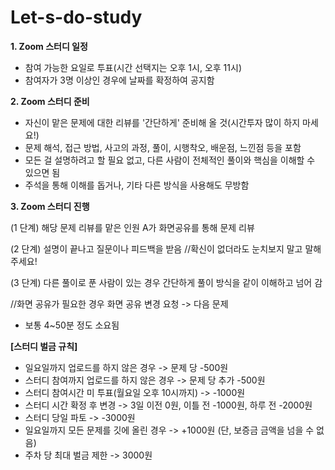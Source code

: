 # Let-s-do-study
**1. Zoom 스터디 일정**
- 참여 가능한 요일로 투표(시간 선택지는 오후 1시, 오후 11시)
- 참여자가 3명 이상인 경우에 날짜를 확정하여 공지함

**2. Zoom 스터디 준비**
- 자신이 맡은 문제에 대한 리뷰를 '간단하게' 준비해 올 것(시간투자 많이 하지 마세요!)
- 문제 해석, 접근 방법, 사고의 과정, 풀이, 시행착오, 배운점, 느낀점 등을 포함
- 모든 걸 설명하려고 할 필요 없고, 다른 사람이 전체적인 풀이와 핵심을 이해할 수 있으면 됨
- 주석을 통해 이해를 돕거나, 기타 다른 방식을 사용해도 무방함

**3. Zoom 스터디 진행**

(1 단계) 해당 문제 리뷰를 맡은 인원 A가 화면공유를 통해 문제 리뷰

(2 단계) 설명이 끝나고 질문이나 피드백을 받음 //확신이 없더라도 눈치보지 말고 말해주세요!

(3 단계) 다른 풀이로 푼 사람이 있는 경우 간단하게 풀이 방식을 같이 이해하고 넘어 감

//화면 공유가 필요한 경우 화면 공유 변경 요청
-> 다음 문제
- 보통 4~50분 정도 소요됨

**[스터디 벌금 규칙]**
- 일요일까지 업로드를 하지 않은 경우 -> 문제 당 -500원
- 스터디 참여까지 업로드를 하지 않은 경우 -> 문제 당 추가 -500원
- 스터디 참여시간 미 투표(월요일 오후 10시까지) -> -1000원
- 스터디 시간 확정 후 변경 -> 3일 이전 0원, 이틀 전 -1000원, 하루 전 -2000원
- 스터디 당일 파토 -> -3000원
- 일요일까지 모든 문제를 깃에 올린 경우 -> +1000원 (단, 보증금 금액을 넘을 수 없음)
- 주차 당 최대 벌금 제한 -> 3000원
